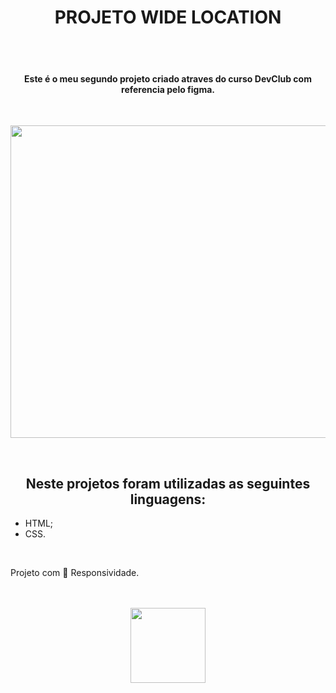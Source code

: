 <h1 align="center"> PROJETO WIDE LOCATION </h1>
 
<br>
<br>

<h4  align="center"> Este é o meu segundo projeto criado atraves do curso DevClub com referencia pelo figma. </h4>
<br>

<p align="center">
  <img width="900" height="500" src="https://github.com/FelipeAz01/Wide-Coverage-Location/assets/147412994/64095afe-e6e6-44b5-bef7-02a2a97d88d9)">

</p>


<br>
<h2 align="center"> Neste projetos foram utilizadas as seguintes linguagens:</h2>
<ul>
 <li>HTML;</li>
 <li>CSS.</li>
</ul>
<br>
<p> Projeto com 📱 Responsividade.</p>
<br>
<br>


<div align="center"> 
<a href="https://felipeaz01.github.io/Wide-Coverage-Location/">
  <img   width="120px" src="https://img.shields.io/website-up-down-green-red/http/monip.org.svg"  /> 
</a>
</div>
